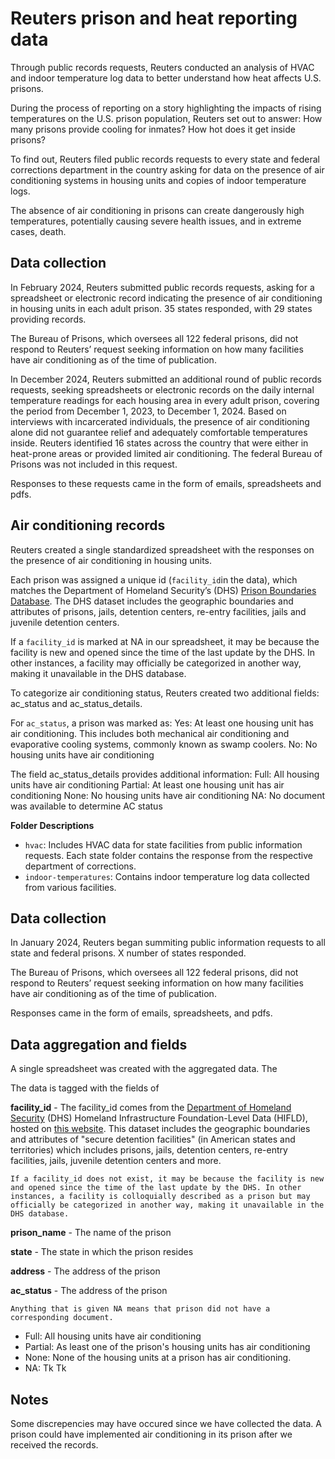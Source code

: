 # Reuters prison and heat reporting data

Through public records requests, Reuters conducted an analysis of HVAC and indoor temperature log data to better understand how heat affects U.S. prisons.

During the process of reporting on a story highlighting the impacts of rising temperatures on the U.S. prison population, Reuters set out to answer: How many prisons provide cooling for inmates? How hot does it get inside prisons?

To find out, Reuters filed public records requests to every state and federal corrections department in the country asking for data on the presence of air conditioning systems in housing units and copies of indoor temperature logs. 

The absence of air conditioning in prisons can create dangerously high temperatures, potentially causing severe health issues, and in extreme cases, death. 

## Data collection

In February 2024, Reuters submitted public records requests, asking for a spreadsheet or electronic record indicating the presence of air conditioning in housing units in each adult prison. 35 states responded, with 29 states providing records.

The Bureau of Prisons, which oversees all 122 federal prisons, did not respond to Reuters’ request seeking information on how many facilities have air conditioning as of the time of publication.

In December 2024, Reuters submitted an additional round of public records requests, seeking spreadsheets or electronic records on the daily internal temperature readings for each housing area in every adult prison, covering the period from December 1, 2023, to December 1, 2024. Based on interviews with incarcerated individuals, the presence of air conditioning alone did not guarantee relief and adequately comfortable temperatures inside. Reuters identified 16 states across the country that were either in heat-prone areas or provided limited air conditioning. The federal Bureau of Prisons was not included in this request.

Responses to these requests came in the form of emails, spreadsheets and pdfs. 


## Air conditioning records 
Reuters created a single standardized spreadsheet with the responses on the presence of air conditioning in housing units.

Each prison was assigned a unique id (<code>facility_id</code>in the data), which matches the Department of Homeland Security’s (DHS) [Prison Boundaries Database](https://hifld-geoplatform.hub.arcgis.com/datasets/geoplatform::prison-boundaries-1/about). The DHS dataset includes the geographic boundaries and attributes of prisons, jails, detention centers, re-entry facilities, jails and juvenile detention centers. 

If a <code>facility_id</code> is marked at NA in our spreadsheet, it may be because the facility is new and opened since the time of the last update by the DHS. In other instances, a facility may officially be categorized in another way, making it unavailable in the DHS database. 

To categorize air conditioning status, Reuters created two additional fields: ac_status and ac_status_details. 

For <code>ac_status</code>, a prison was marked as: 
Yes: At least one housing unit has air conditioning. This includes both mechanical air conditioning and evaporative cooling systems, commonly known as swamp coolers.
No: No housing units have air conditioning

The field ac_status_details provides additional information:
Full: All housing units have air conditioning
Partial: At least one housing unit has air conditioning
None: No housing units have air conditioning
NA: No document was available to determine AC status 













**Folder Descriptions**
- `hvac`: Includes HVAC data for state facilities from public information requests. Each state folder contains the response from the respective department of corrections. 
- `indoor-temperatures`: Contains indoor temperature log data collected from various facilities. 

## Data collection

In January 2024, Reuters began summiting public information requests to all state and federal prisons. X number of states responded.

The Bureau of Prisons, which oversees all 122 federal prisons, did not respond to Reuters’ request seeking information on how many facilities have air conditioning as of the time of publication.

Responses came in the form of emails, spreadsheets, and pdfs. 


## Data aggregation and fields

A single spreadsheet was created with the aggregated data. The 

The data is tagged with the fields of 

**facility_id**
    - The facility_id comes from the [Department of Homeland Security](https://hifld-geoplatform.hub.arcgis.com/datasets/geoplatform::prison-boundaries-1/about) (DHS) Homeland Infrastructure Foundation-Level Data (HIFLD), hosted on [this website](https://hifld-geoplatform.hub.arcgis.com/datasets/985a1fa88cac4eef94ad242a7d181a05_0/explore?location=2.785190%2C-10.417157%2C0.66). This dataset includes the geographic boundaries and attributes of "secure detention facilities" (in American states and territories) which includes prisons, jails, detention centers, re-entry facilities, jails, juvenile detention centers and more. 

    If a facility_id does not exist, it may be because the facility is new and opened since the time of the last update by the DHS. In other instances, a facility is colloquially described as a prison but may officially be categorized in another way, making it unavailable in the DHS database. 

**prison_name**
    - The name of the prison

**state**
    - The state in which the prison resides

**address**
    - The address of the prison

**ac_status**
    - The address of the prison

    Anything that is given NA means that prison did not have a corresponding document. 






- Full: All housing units have air conditioning
- Partial: As least one of the prison's housing units has air conditioning
- None: None of the housing units at a prison has air conditioning. 
- NA: Tk Tk 


## Notes

Some discrepencies may have occured since we have collected the data. A prison could have implemented air conditioning in its prison after we received the records. 
